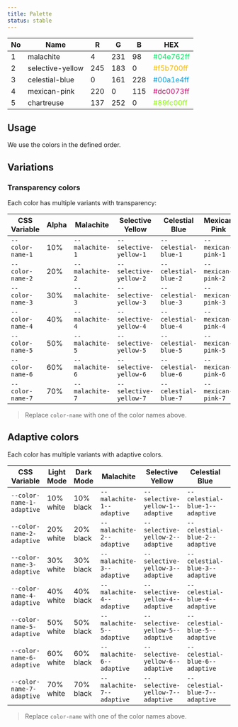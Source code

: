 ```yaml
---
title: Palette
status: stable
---
```


| No | Name             | R   | G   | B   | HEX                                            |
|----|------------------|-----|-----|-----|------------------------------------------------|
| 1  | malachite        | 4   | 231 | 98  | <span style="color:#04e762ff">#04e762ff</span> | 
| 2  | selective-yellow | 245 | 183 | 0   | <span style="color:#f5b700ff">#f5b700ff</span> |
| 3  | celestial-blue   | 0   | 161 | 228 | <span style="color:#00a1e4ff">#00a1e4ff</span> |
| 4  | mexican-pink     | 220 | 0   | 115 | <span style="color:#dc0073ff">#dc0073ff</span> |
| 5  | chartreuse       | 137 | 252 | 0   | <span style="color:#89fc00ff">#89fc00ff</span> |

## Usage

We use the colors in the defined order.

## Variations

### Transparency colors

Each color has multiple variants with transparency:

| CSS Variable     | Alpha | Malachite                                                                                      | Selective Yellow                                                                                             | Celestial Blue                                                                                           | Mexican Pink                                                                                         | Chartreuse                                                                                       |
|------------------|-------|------------------------------------------------------------------------------------------------|--------------------------------------------------------------------------------------------------------------|----------------------------------------------------------------------------------------------------------|------------------------------------------------------------------------------------------------------|--------------------------------------------------------------------------------------------------|
| `--color-name-1` | 10%   | <code style="color: var(--text-1--dark); background: var(--malachite-1);">--malachite-1</code> | <code style="color: var(--text-1--dark); background: var(--selective-yellow-1);">--selective-yellow-1</code> | <code style="color: var(--text-1--dark); background: var(--celestial-blue-1);">--celestial-blue-1</code> | <code style="color: var(--text-1--dark); background: var(--mexican-pink-1);">--mexican-pink-1</code> | <code style="color: var(--text-1--dark); background: var(--chartreuse-1);">--chartreuse-1</code> |
| `--color-name-2` | 20%   | <code style="color: var(--text-1--dark); background: var(--malachite-2);">--malachite-2</code> | <code style="color: var(--text-1--dark); background: var(--selective-yellow-2);">--selective-yellow-2</code> | <code style="color: var(--text-1--dark); background: var(--celestial-blue-2);">--celestial-blue-2</code> | <code style="color: var(--text-1--dark); background: var(--mexican-pink-2);">--mexican-pink-2</code> | <code style="color: var(--text-1--dark); background: var(--chartreuse-2);">--chartreuse-2</code> |
| `--color-name-3` | 30%   | <code style="color: var(--text-1--dark); background: var(--malachite-3);">--malachite-3</code> | <code style="color: var(--text-1--dark); background: var(--selective-yellow-3);">--selective-yellow-3</code> | <code style="color: var(--text-1--dark); background: var(--celestial-blue-3);">--celestial-blue-3</code> | <code style="color: var(--text-1--dark); background: var(--mexican-pink-3);">--mexican-pink-3</code> | <code style="color: var(--text-1--dark); background: var(--chartreuse-3);">--chartreuse-3</code> |
| `--color-name-4` | 40%   | <code style="color: var(--text-1--dark); background: var(--malachite-4);">--malachite-4</code> | <code style="color: var(--text-1--dark); background: var(--selective-yellow-4);">--selective-yellow-4</code> | <code style="color: var(--text-1--dark); background: var(--celestial-blue-4);">--celestial-blue-4</code> | <code style="color: var(--text-1--dark); background: var(--mexican-pink-4);">--mexican-pink-4</code> | <code style="color: var(--text-1--dark); background: var(--chartreuse-4);">--chartreuse-4</code> |
| `--color-name-5` | 50%   | <code style="color: var(--text-1--dark); background: var(--malachite-5);">--malachite-5</code> | <code style="color: var(--text-1--dark); background: var(--selective-yellow-5);">--selective-yellow-5</code> | <code style="color: var(--text-1--dark); background: var(--celestial-blue-5);">--celestial-blue-5</code> | <code style="color: var(--text-1--dark); background: var(--mexican-pink-5);">--mexican-pink-5</code> | <code style="color: var(--text-1--dark); background: var(--chartreuse-5);">--chartreuse-5</code> |
| `--color-name-6` | 60%   | <code style="color: var(--text-1--dark); background: var(--malachite-6);">--malachite-6</code> | <code style="color: var(--text-1--dark); background: var(--selective-yellow-6);">--selective-yellow-6</code> | <code style="color: var(--text-1--dark); background: var(--celestial-blue-6);">--celestial-blue-6</code> | <code style="color: var(--text-1--dark); background: var(--mexican-pink-6);">--mexican-pink-6</code> | <code style="color: var(--text-1--dark); background: var(--chartreuse-6);">--chartreuse-6</code> |
| `--color-name-7` | 70%   | <code style="color: var(--text-1--dark); background: var(--malachite-7);">--malachite-7</code> | <code style="color: var(--text-1--dark); background: var(--selective-yellow-7);">--selective-yellow-7</code> | <code style="color: var(--text-1--dark); background: var(--celestial-blue-7);">--celestial-blue-7</code> | <code style="color: var(--text-1--dark); background: var(--mexican-pink-7);">--mexican-pink-7</code> | <code style="color: var(--text-1--dark); background: var(--chartreuse-7);">--chartreuse-7</code> |

> Replace `color-name` with one of the color names above.

## Adaptive colors

Each color has multiple variants with adaptive colors. 

| CSS Variable              | Light Mode | Dark Mode | Malachite                                                                                                          | Selective Yellow                                                                                                                 | Celestial Blue                                                                                                               | Mexican Pink                                                                                                             | Chartreuse                                                                                                           |
|---------------------------|------------|-----------|--------------------------------------------------------------------------------------------------------------------|----------------------------------------------------------------------------------------------------------------------------------|------------------------------------------------------------------------------------------------------------------------------|--------------------------------------------------------------------------------------------------------------------------|----------------------------------------------------------------------------------------------------------------------|
| `--color-name-1-adaptive` | 10% white  | 10% black | <code style="color: var(--text-1--dark); background: var(--malachite-1--adaptive);">--malachite-1--adaptive</code> | <code style="color: var(--text-1--dark); background: var(--selective-yellow-1--adaptive);">--selective-yellow-1--adaptive</code> | <code style="color: var(--text-1--dark); background: var(--celestial-blue-1--adaptive);">--celestial-blue-1--adaptive</code> | <code style="color: var(--text-1--dark); background: var(--mexican-pink-1--adaptive);">--mexican-pink-1--adaptive</code> | <code style="color: var(--text-1--dark); background: var(--chartreuse-1--adaptive);">--chartreuse-1--adaptive</code> |
| `--color-name-2-adaptive` | 20% white  | 20% black | <code style="color: var(--text-1--dark); background: var(--malachite-2--adaptive);">--malachite-2--adaptive</code> | <code style="color: var(--text-1--dark); background: var(--selective-yellow-2--adaptive);">--selective-yellow-2--adaptive</code> | <code style="color: var(--text-1--dark); background: var(--celestial-blue-2--adaptive);">--celestial-blue-2--adaptive</code> | <code style="color: var(--text-1--dark); background: var(--mexican-pink-2--adaptive);">--mexican-pink-2--adaptive</code> | <code style="color: var(--text-1--dark); background: var(--chartreuse-2--adaptive);">--chartreuse-2--adaptive</code> |
| `--color-name-3-adaptive` | 30% white  | 30% black | <code style="color: var(--text-1--dark); background: var(--malachite-3--adaptive);">--malachite-3--adaptive</code> | <code style="color: var(--text-1--dark); background: var(--selective-yellow-3--adaptive);">--selective-yellow-3--adaptive</code> | <code style="color: var(--text-1--dark); background: var(--celestial-blue-3--adaptive);">--celestial-blue-3--adaptive</code> | <code style="color: var(--text-1--dark); background: var(--mexican-pink-3--adaptive);">--mexican-pink-3--adaptive</code> | <code style="color: var(--text-1--dark); background: var(--chartreuse-3--adaptive);">--chartreuse-3--adaptive</code> |
| `--color-name-4-adaptive` | 40% white  | 40% black | <code style="color: var(--text-1--dark); background: var(--malachite-4--adaptive);">--malachite-4--adaptive</code> | <code style="color: var(--text-1--dark); background: var(--selective-yellow-4--adaptive);">--selective-yellow-4--adaptive</code> | <code style="color: var(--text-1--dark); background: var(--celestial-blue-4--adaptive);">--celestial-blue-4--adaptive</code> | <code style="color: var(--text-1--dark); background: var(--mexican-pink-4--adaptive);">--mexican-pink-4--adaptive</code> | <code style="color: var(--text-1--dark); background: var(--chartreuse-4--adaptive);">--chartreuse-4--adaptive</code> |
| `--color-name-5-adaptive` | 50% white  | 50% black | <code style="color: var(--text-1--dark); background: var(--malachite-5--adaptive);">--malachite-5--adaptive</code> | <code style="color: var(--text-1--dark); background: var(--selective-yellow-5--adaptive);">--selective-yellow-5--adaptive</code> | <code style="color: var(--text-1--dark); background: var(--celestial-blue-5--adaptive);">--celestial-blue-5--adaptive</code> | <code style="color: var(--text-1--dark); background: var(--mexican-pink-5--adaptive);">--mexican-pink-5--adaptive</code> | <code style="color: var(--text-1--dark); background: var(--chartreuse-5--adaptive);">--chartreuse-5--adaptive</code> |
| `--color-name-6-adaptive` | 60% white  | 60% black | <code style="color: var(--text-1--dark); background: var(--malachite-6--adaptive);">--malachite-6--adaptive</code> | <code style="color: var(--text-1--dark); background: var(--selective-yellow-6--adaptive);">--selective-yellow-6--adaptive</code> | <code style="color: var(--text-1--dark); background: var(--celestial-blue-6--adaptive);">--celestial-blue-6--adaptive</code> | <code style="color: var(--text-1--dark); background: var(--mexican-pink-6--adaptive);">--mexican-pink-6--adaptive</code> | <code style="color: var(--text-1--dark); background: var(--chartreuse-6--adaptive);">--chartreuse-6--adaptive</code> |
| `--color-name-7-adaptive` | 70% white  | 70% black | <code style="color: var(--text-1--dark); background: var(--malachite-7--adaptive);">--malachite-7--adaptive</code> | <code style="color: var(--text-1--dark); background: var(--selective-yellow-7--adaptive);">--selective-yellow-7--adaptive</code> | <code style="color: var(--text-1--dark); background: var(--celestial-blue-7--adaptive);">--celestial-blue-7--adaptive</code> | <code style="color: var(--text-1--dark); background: var(--mexican-pink-7--adaptive);">--mexican-pink-7--adaptive</code> | <code style="color: var(--text-1--dark); background: var(--chartreuse-7--adaptive);">--chartreuse-7--adaptive</code> |

> Replace `color-name` with one of the color names above.
